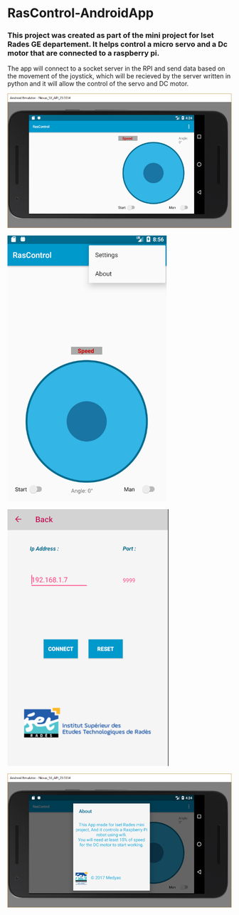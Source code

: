 # RasControl-AndroidApp
### This project was created as part of the mini project for Iset Rades GE departement. It helps control a micro servo and a Dc motor that are connected to a raspberry pi.

The app will connect to a socket server in the RPI and send data based on the movement of the joystick, which will be recieved by the server written in python and it will allow the control of the servo and DC motor. 

![imgs](screenshots/android_app.PNG)

![imgs](screenshots/app_menu.PNG)

![imgs](screenshots/app_setting.PNG)

![imgs](screenshots/app_about.PNG)

